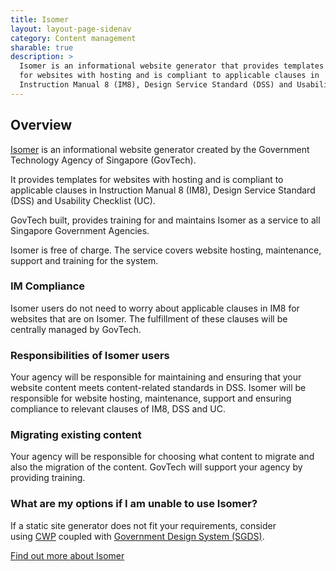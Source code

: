 ```yaml
---
title: Isomer
layout: layout-page-sidenav
category: Content management
sharable: true
description: >
  Isomer is an informational website generator that provides templates 
  for websites with hosting and is compliant to applicable clauses in 
  Instruction Manual 8 (IM8), Design Service Standard (DSS) and Usability Checklist (UC).
---
```


## Overview

[Isomer](https://www.isomer.gov.sg/) is an informational website generator created by the Government Technology Agency of Singapore (GovTech).

It provides templates for websites with hosting and is compliant to applicable clauses in Instruction Manual 8 (IM8), Design Service Standard (DSS) and Usability Checklist (UC).

GovTech built, provides training for and maintains Isomer as a service to all Singapore Government Agencies.

Isomer is free of charge. The service covers website hosting, maintenance, support and training for the system.

### IM Compliance

Isomer users do not need to worry about applicable clauses in IM8 for websites that are on Isomer. The fulfillment of these clauses will be centrally managed by GovTech.

### Responsibilities of Isomer users

Your agency will be responsible for maintaining and ensuring that your website content meets content-related standards in DSS. Isomer will be responsible for website hosting, maintenance, support and ensuring compliance to relevant clauses of IM8, DSS and UC.

### Migrating existing content

Your agency will be responsible for choosing what content to migrate and also the migration of the content. GovTech will support your agency by providing training.

### What are my options if I am unable to use Isomer?

If a static site generator does not fit your requirements, consider using [CWP](/technologies/content-management/content-website-platform) coupled with [Government Design System (SGDS)](/technologies/design/singapore-government-design-system).

[Find out more about Isomer](https://www.isomer.gov.sg/)
